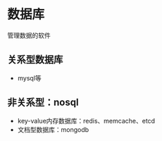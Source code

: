 # 数据库
管理数据的软件
## 关系型数据库
- mysql等
## 非关系型：nosql
- key-value内存数据库：redis、memcache、etcd
- 文档型数据库：mongodb

